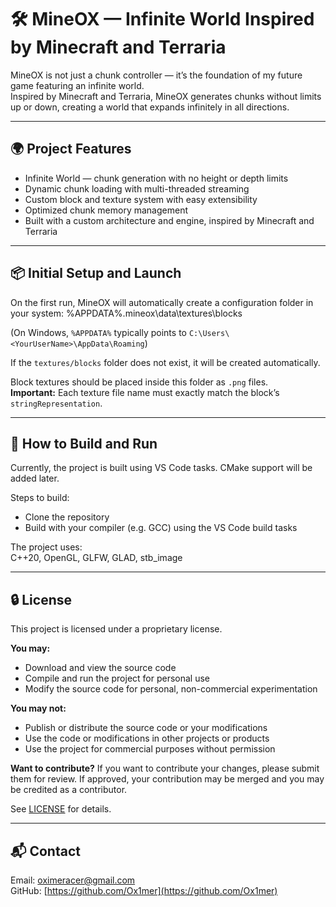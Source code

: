 # 🛠️ MineOX — Infinite World Inspired by Minecraft and Terraria

MineOX is not just a chunk controller — it’s the foundation of my future game featuring an infinite world.  
Inspired by Minecraft and Terraria, MineOX generates chunks without limits up or down, creating a world that expands infinitely in all directions.

---

## 🌍 Project Features

- Infinite World — chunk generation with no height or depth limits  
- Dynamic chunk loading with multi-threaded streaming  
- Custom block and texture system with easy extensibility  
- Optimized chunk memory management  
- Built with a custom architecture and engine, inspired by Minecraft and Terraria

---

## 📦 Initial Setup and Launch

On the first run, MineOX will automatically create a configuration folder in your system: %APPDATA%.mineox\data\textures\blocks

(On Windows, `%APPDATA%` typically points to `C:\Users\<YourUserName>\AppData\Roaming`)

If the `textures/blocks` folder does not exist, it will be created automatically.

Block textures should be placed inside this folder as `.png` files.  
**Important:** Each texture file name must exactly match the block’s `stringRepresentation`.

---

## 🚀 How to Build and Run

Currently, the project is built using VS Code tasks. CMake support will be added later.  

Steps to build:  
- Clone the repository  
- Build with your compiler (e.g. GCC) using the VS Code build tasks  

The project uses:  
C++20, OpenGL, GLFW, GLAD, stb_image

---

## 🔒 License

This project is licensed under a proprietary license.

**You may:**
- Download and view the source code
- Compile and run the project for personal use
- Modify the source code for personal, non-commercial experimentation

**You may not:**
- Publish or distribute the source code or your modifications
- Use the code or modifications in other projects or products
- Use the project for commercial purposes without permission

**Want to contribute?**
If you want to contribute your changes, please submit them for review. If approved, your contribution may be merged and you may be credited as a contributor.

See [LICENSE](./LICENSE) for details.

---

## 📬 Contact

Email: oximeracer@gmail.com  
GitHub: [https://github.com/Ox1mer](https://github.com/Ox1mer)
